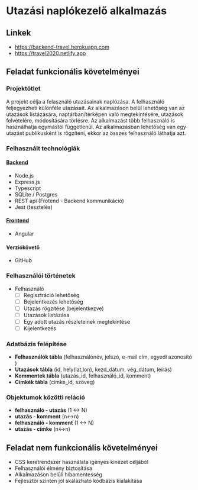 # Utazási naplókezelő alkalmazás

## Linkek

- https://backend-travel.herokuapp.com
- https://travel2020.netlify.app

## Feladat funkcionális követelményei

### Projektötlet

A projekt célja a felasználó utazásainak naplózása. A felhasználó feljegyezheti különféle utazásait. Az alkalmazáson belül lehetőség van az utazások listázására, naptárban/térképen való megtekintésére, utazások felvételére, módosítására törlésre. Az alkalmazást több felhasználó is használhatja egymástól függetlenül. Az alkalmazásban lehetőség van egy utazást publikusként is rögzíteni, ekkor az összes felhasználó láthatja azt.

### Felhasznált technológiák

#### [Backend](https://github.com/MatyiFKBT/travel/wiki/backend)

- Node.js
- Express.js
- Typescript
- SQLite / Postgres
- REST api (Frotend - Backend kommunikáció)
- Jest (tesztelés)

#### [Frontend](https://github.com/MatyiFKBT/travel/wiki/frontend)

- Angular

#### Verziókövető

- GitHub

### Felhasználói történetek

- Felhasználó
  - [ ] Regisztráció lehetőség
  - [ ] Bejelentkezés lehetőség
  - [ ] Utazás rögzítése (bejelentkezve)
  - [ ] Utazások listázása
  - [ ] Egy adott utazás részleteinek megtekintése
  - [ ] Kijelentkezés

### Adatbázis felépítése

- **Felhasználók tábla** (felhasználónév, jelszó, e-mail cím, egyedi azonosító )
- **Utazások tábla** (id, hely(lat,lon), kezd_dátum, vég_dátum, leírás)
- **Kommentek tábla** (utazás_id, felhasználó_id, komment)
- **Címkék tábla** (címke_id, szöveg)

### Objektumok közötti reláció

- **felhasználó - utazás** (1 <-> N)
- **utazás - komment** (n<->n)
- **felhasználó - komment** (1 <-> N)
- **utazás - címke** (n<->n)

## Feladat nem funkcionális követelményei

- CSS keretrendszer használata igényes kinézet céljából
- Felhasználói élmény biztosítása
- Alkalmazáson belüli hibamentesség
- Fejlesztői szinten jól skálázható kódbázis kialakítása
